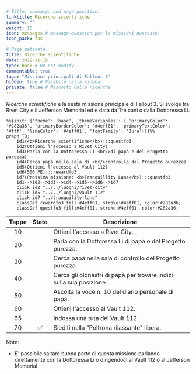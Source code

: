 ```yaml
---
# Title, summary, and page position.
linktitle: Ricerche scientifiche
summary: ""
weight: 10
icon: messages # message-question per le missioni nascoste
icon_pack: fas

# Page metadata.
title: Ricerche scientifiche
date: 2022-11-15
type: book # Do not modify.
commentable: true
tags: "Missioni principali di Fallout 3"
hidden: true # Visibile nella sidebar
private: false # Nascosto dalle ricerche
---
```


*Ricerche scientifiche* è la sesta missione principale di Fallout 3. Si svolge tra Rivet City e il Jefferson Memorial ed è data da Tre cani o dalla Dottoressa Li.


```mermaid
%%{init: {'theme': 'base', 'themeVariables': { 'primaryColor': '#282a36', 'primaryBorderColor': '#4eff01', 'primaryTextColor': '#fff', 'lineColor': '#4eff01', 'fontFamily': 'Jura'}}}%%
graph TD;
    id1(<b>Ricerche scientifiche</b>):::questfo3
    id2(Ottieni l'accesso a Rivet City)
    id3(Parla con la Dottoressa Li <br/>di papà e del Progetto purezza)
    id4(Cerca papà nella sala di <br/>controllo del Progetto purezza)
    id5(Ottieni l'accesso al Vault 112)  
    id6(500 PE):::rewardfo3
    id7(Prossima missione: <b>Tranquillity Lane</b>):::questfo3
    id1-->id2-->id3-->id4-->id5-->id6-->id7
    click id2 "../../luoghi/rivet-city"
    click id5 "../../luoghi/vault-112"
    click id7 "../tranquility-lane"
    classDef rewardfo3 fill:#4eff01, stroke:#4eff01, color:#282a36;
    classDef questfo3 fill:#4eff01, stroke:#4eff01, color:#282a36;
```

| Tappe |       Stato        | Descrizione                                                         |
| :---: | :----------------: | ------------------------------------------------------------------- |
|  10     |                    | Ottieni l'accesso a Rivet City.                                     |
|  20     |                    | Parla con la Dottoressa Li di papà e del Progetto purezza.          |
|  30     |                    | Cerca papà nella sala di controllo del Progetto purezza.            |
| 40      |                    | Cerca gli olonastri di papà per trovare indizi sulla sua posizione. |
|  50     |                    | Ascolta la voce n. 10 del diario personale di papà.                 |
|  60     |                    | Ottieni l'accesso al Vault 112.                                     |
| 65      |                    | Indossa una tuta del Vault 112.                                     |
| 70      | :white_check_mark: | Siediti nella "Poltrona rilassante" libera.                         |

Note:
- E' possibile saltare buona parte di questa missione parlando direttamente con la Dottoressa Li o dirigendoci al Vault 112 o al Jefferson Memorial